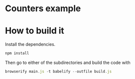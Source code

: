 # Counters example

# How to build it

Install the dependencies.

```javascript
npm install
```

Then go to either of the subdirectories and build the code with

```javascript
browserify main.js -t babelify --outfile build.js
```
